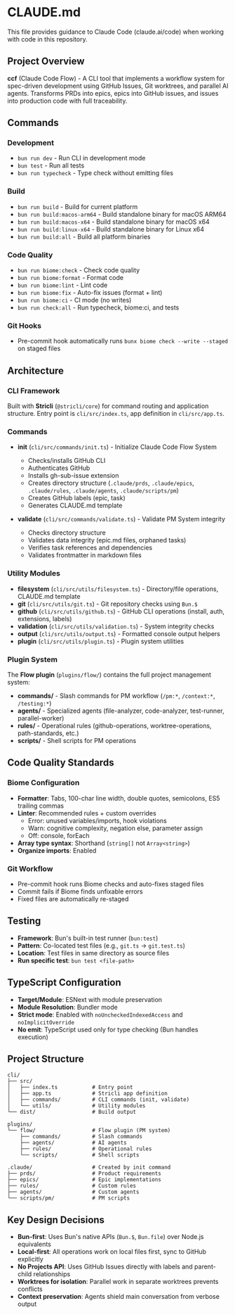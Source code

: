 # CLAUDE.md

This file provides guidance to Claude Code (claude.ai/code) when working with code in this repository.

## Project Overview

**ccf** (Claude Code Flow) - A CLI tool that implements a workflow system for spec-driven development using GitHub Issues, Git worktrees, and parallel AI agents. Transforms PRDs into epics, epics into GitHub issues, and issues into production code with full traceability.

## Commands

### Development
- `bun run dev` - Run CLI in development mode
- `bun test` - Run all tests
- `bun run typecheck` - Type check without emitting files

### Build
- `bun run build` - Build for current platform
- `bun run build:macos-arm64` - Build standalone binary for macOS ARM64
- `bun run build:macos-x64` - Build standalone binary for macOS x64
- `bun run build:linux-x64` - Build standalone binary for Linux x64
- `bun run build:all` - Build all platform binaries

### Code Quality
- `bun run biome:check` - Check code quality
- `bun run biome:format` - Format code
- `bun run biome:lint` - Lint code
- `bun run biome:fix` - Auto-fix issues (format + lint)
- `bun run biome:ci` - CI mode (no writes)
- `bun run check:all` - Run typecheck, biome:ci, and tests

### Git Hooks
- Pre-commit hook automatically runs `bunx biome check --write --staged` on staged files

## Architecture

### CLI Framework
Built with **Stricli** (`@stricli/core`) for command routing and application structure. Entry point is `cli/src/index.ts`, app definition in `cli/src/app.ts`.

### Commands
- **init** (`cli/src/commands/init.ts`) - Initialize Claude Code Flow System
  - Checks/installs GitHub CLI
  - Authenticates GitHub
  - Installs gh-sub-issue extension
  - Creates directory structure (`.claude/prds`, `.claude/epics`, `.claude/rules`, `.claude/agents`, `.claude/scripts/pm`)
  - Creates GitHub labels (epic, task)
  - Generates CLAUDE.md template

- **validate** (`cli/src/commands/validate.ts`) - Validate PM System integrity
  - Checks directory structure
  - Validates data integrity (epic.md files, orphaned tasks)
  - Verifies task references and dependencies
  - Validates frontmatter in markdown files

### Utility Modules
- **filesystem** (`cli/src/utils/filesystem.ts`) - Directory/file operations, CLAUDE.md template
- **git** (`cli/src/utils/git.ts`) - Git repository checks using `Bun.$`
- **github** (`cli/src/utils/github.ts`) - GitHub CLI operations (install, auth, extensions, labels)
- **validation** (`cli/src/utils/validation.ts`) - System integrity checks
- **output** (`cli/src/utils/output.ts`) - Formatted console output helpers
- **plugin** (`cli/src/utils/plugin.ts`) - Plugin system utilities

### Plugin System
The **Flow plugin** (`plugins/flow/`) contains the full project management system:
- **commands/** - Slash commands for PM workflow (`/pm:*`, `/context:*`, `/testing:*`)
- **agents/** - Specialized agents (file-analyzer, code-analyzer, test-runner, parallel-worker)
- **rules/** - Operational rules (github-operations, worktree-operations, path-standards, etc.)
- **scripts/** - Shell scripts for PM operations

## Code Quality Standards

### Biome Configuration
- **Formatter**: Tabs, 100-char line width, double quotes, semicolons, ES5 trailing commas
- **Linter**: Recommended rules + custom overrides
  - Error: unused variables/imports, hook violations
  - Warn: cognitive complexity, negation else, parameter assign
  - Off: console, forEach
- **Array type syntax**: Shorthand (`string[]` not `Array<string>`)
- **Organize imports**: Enabled

### Git Workflow
- Pre-commit hook runs Biome checks and auto-fixes staged files
- Commit fails if Biome finds unfixable errors
- Fixed files are automatically re-staged

## Testing

- **Framework**: Bun's built-in test runner (`bun:test`)
- **Pattern**: Co-located test files (e.g., `git.ts` → `git.test.ts`)
- **Location**: Test files in same directory as source files
- **Run specific test**: `bun test <file-path>`

## TypeScript Configuration

- **Target/Module**: ESNext with module preservation
- **Module Resolution**: Bundler mode
- **Strict mode**: Enabled with `noUncheckedIndexedAccess` and `noImplicitOverride`
- **No emit**: TypeScript used only for type checking (Bun handles execution)

## Project Structure

```
cli/
├── src/
│   ├── index.ts           # Entry point
│   ├── app.ts             # Stricli app definition
│   ├── commands/          # CLI commands (init, validate)
│   └── utils/             # Utility modules
└── dist/                  # Build output

plugins/
└── flow/                  # Flow plugin (PM system)
    ├── commands/          # Slash commands
    ├── agents/            # AI agents
    ├── rules/             # Operational rules
    └── scripts/           # Shell scripts

.claude/                   # Created by init command
├── prds/                  # Product requirements
├── epics/                 # Epic implementations
├── rules/                 # Custom rules
├── agents/                # Custom agents
└── scripts/pm/            # PM scripts
```

## Key Design Decisions

- **Bun-first**: Uses Bun's native APIs (`Bun.$`, `Bun.file`) over Node.js equivalents
- **Local-first**: All operations work on local files first, sync to GitHub explicitly
- **No Projects API**: Uses GitHub Issues directly with labels and parent-child relationships
- **Worktrees for isolation**: Parallel work in separate worktrees prevents conflicts
- **Context preservation**: Agents shield main conversation from verbose output
